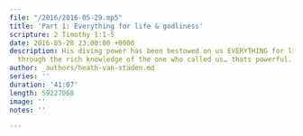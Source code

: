 ```yaml
---
file: "/2016/2016-05-29.mp5"
title: 'Part 1: Everything for life & godliness'
scripture: 2 Timothy 1:1-5
date: 2016-05-28 23:00:00 +0000
description: His diving power has been bestowed on us EVERYTHING for life and godliness
  through the rich knowledge of the one who called us… thats powerful.
author: _authors/heath-van-staden.md
series: ''
duration: '41:07'
length: 59227068
image: ''
notes: ''

---
```

